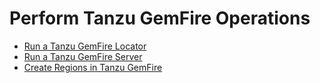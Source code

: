 # Perform Tanzu GemFire Operations

- [Run a Tanzu GemFire Locator](./run-locator.md)
- [Run a Tanzu GemFire Server](./run-server.md)
- [Create Regions in Tanzu GemFire](./create-regions.md)
